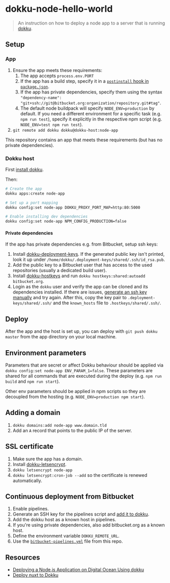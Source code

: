 # dokku-node-hello-world

> An instruction on how to deploy a node app to a server that is running [dokku](https://dokku.com/).

## Setup

### App

1. Ensure the app meets these requirements:
   1. The app accepts `process.env.PORT`
   2. If the app has a build step, specify it in a [`postinstall` hook in `package.json`](https://github.com/amannn/dokku-node-hello-world/blob/477acd005b712b7bb48a0157f055765114ce9014/package.json#L9).
   3. If the app has private dependencies, specify them using the syntax `"dependency-name": "git+ssh://git@bitbucket.org:organization/repository.git#tag"`.
   4. The default node buildpack will specify `NODE_ENV=production` by default. If you need a different environment for a specific task (e.g. `npm run test`), specify it explicitly in the respective npm script (e.g. `NODE_ENV=test npm run test`).
2. `git remote add dokku dokku@dokku-host:node-app`

This repository contains an app that meets these requirements (but has no private dependencies).

### Dokku host

First [install dokku](https://dokku.com/docs/getting-started/installation/).

Then:

```sh
# Create the app
dokku apps:create node-app

# Set up a port mapping
dokku config:set node-app DOKKU_PROXY_PORT_MAP=http:80:5000

# Enable installing dev dependencies
dokku config:set node-app NPM_CONFIG_PRODUCTION=false
```

#### Private dependencies

If the app has private dependencies e.g. from Bitbucket, setup ssh keys:

1. Install [dokku-deployment-keys](https://github.com/cedricziel/dokku-deployment-keys). If the generated public key isn't printed, look it up under `/home/dokku/.deployment-keys/shared/.ssh/id_rsa.pub`.
2. Add the public key to a Bitbucket user that has access to the used repositories (usually a dedicated build user).
2. Install [dokku-hostkeys](https://github.com/cedricziel/dokku-hostkeys-plugin) and run `dokku hostkeys:shared:autoadd bitbucket.org`.
3. Login as the `dokku` user and verify the app can be cloned and its dependencies installed. If there are issues, [generate an ssh key manually](https://confluence.atlassian.com/bitbucket/set-up-an-ssh-key-728138079.html#SetupanSSHkey-ssh2) and try again. After this, copy the key pair to `.deployment-keys/shared/.ssh/` and the `known_hosts` file to `.hostkeys/shared/.ssh/`.

## Deploy

After the app and the host is set up, you can deploy with `git push dokku master` from the app directory on your local machine.

## Environment parameters

Parameters that are secret or affect Dokku behaviour should be applied via `dokku config:set node-app ENV_PARAM_1=false`. These parameters are shared for all commands that are executed during the deploy (e.g. `npm run build` and `npm run start`).

Other env parameters should be applied in npm scripts so they are decoupled from the hosting (e.g. `NODE_ENV=production npm start`).

## Adding a domain

1. `dokku domains:add node-app www.domain.tld`
2. Add an `A` record that points to the public IP of the server.

## SSL certificate

1. Make sure the app has a domain.
2. Install [dokku-letsencrypt](https://github.com/dokku/dokku-letsencrypt).
3. `dokku letsencrypt node-app`
4. `dokku letsencrypt:cron-job --add` so the certificate is renewed automatically.

## Continuous deployment from Bitbucket

1. Enable pipelines.
2. Generate an SSH key for the pipelines script and [add it to dokku](http://dokku.viewdocs.io/dokku/deployment/user-management/#adding-ssh-keys).
3. Add the dokku host as a known host in pipelines.
4. If you're using private dependencies, also add bitbucket.org as a known host.
5. Define the environment variable `DOKKU_REMOTE_URL`.
6. Use the [`bitbucket-pipelines.yml`](./bitbucket-pipelines.yml) file from this repo.

## Resources

 - [Deploying a Node.js Application on Digital Ocean Using dokku](http://jakeklassen.com/post/deploying-a-node-app-on-digital-ocean-using-dokku/)
 - [Deploy nuxt to Dokku](https://nuxtjs.org/faq/dokku-deployment/)
